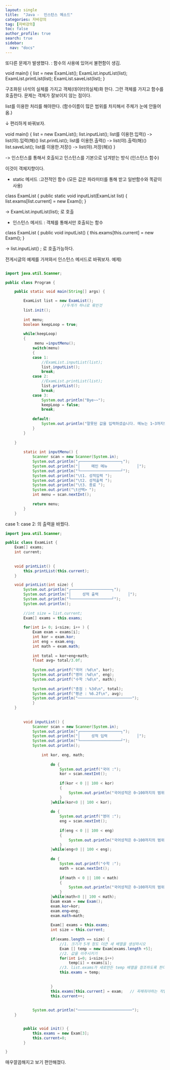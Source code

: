 ```yaml
---
layout: single
title:  "Java -  인스턴스 메소드"
categories: 자바강의
tag: [자바강의]
toc: false
author_profile: true
search: true
sidebar:
  nav: "docs"
---
```


 
 또다른 문제가 발생했다. : 함수의 사용에 있어서 불편함이 생김.


 void main()
 {
     list = new ExamList();
     ExamList.inputList(list);
     ExamList.printList(list);
     ExamList.saveList(list);
 }

 구조화된 녀석의 실체를 가지고 객체(데이터의실체)화 한다. 그런 객체를 가지고 함수를 호출한다.
 문제는 객체가 잘보이지 않는 점이다.

list를 이용한 처리를 해야한다. (함수이름이 많은 범위를 차지해서 주체가 눈에 안들어옴.)

↓ 편리하게 바꿔보자.

void main()
 {
     list = new ExamList(); 
     list.inputList();            list를 이용한.입력()  -> list(야).입력(해)()
     list.printList();            list를 이용한.출력()  -> list(야).출력(해)()
     list.saveList();             list를 이용한.저장()  -> list(야).저장(해)()
 }

 -> 인스턴스를 통해서 호출되고 인스턴스를 기본으로 넘겨받는 방식 (인스턴스 함수)
 
 
 이것이 객체지향이다.



 - static 메서드 :고전적인 함수  (모든 값은 파라미터를 통해 받고 일반함수와 똑같이사용)

class ExamList
{
    public static void inputList(ExamList list) 
    {
        list.exams[list.current] = new Exam();
    }

-> ExamList.inputList(list); 로 호출

 - 인스턴스 메서드 : 객체를 통해서만 호출되는 함수

class ExamList
{
    public void inputList()
    {
        this.exams[this.current] = new Exam();
    }

-> list.inputList() ; 로 호출가능하다.



전게시글의 예제를 가져와서 인스턴스 메서드로 바꿔보자.
예제)
```java

import java.util.Scanner;

public class Program {

	public static void main(String[] args) {

		ExamList list = new ExamList();
		                 //두개가 하나로 묶인것
		list.init();
		
		int menu;
		boolean keepLoop = true;
		
		while(keepLoop)
		{
			 menu =inputMenu();
			switch(menu)
			{
			case 1:
				//ExamList.inputList(list);
				list.inputList();
				break;
			case 2:
				//ExamList.printList(list);
				list.printList();
				break;
			case 3:
				System.out.println("Bye~~");
				keepLoop = false;
				break;
				
			default:
				System.out.println("잘못된 값을 입력하셨습니다. 메뉴는 1~3까지입니다.");
			}
		}
		
	}
	
		static int inputMenu() {
			Scanner scan = new Scanner(System.in);
			System.out.println("┌──────────────────┐");
			System.out.println("│     메인 메뉴             │");
			System.out.println("└──────────────────┘");
			System.out.println("\t1. 성적입력 ");
			System.out.println("\t2. 성적출력 ");
			System.out.println("\t3. 종료 ");
			System.out.print("\t선택> ");
			int menu = scan.nextInt();
			
			return menu;
		}
	}
```

case 1: case 2: 의 출력을 바꿨다.

```java
import java.util.Scanner;

public class ExamList {
	Exam[] exams;
	int current;
	
	
	void printList() {
		this.printList(this.current);
	}

	void printList(int size) {
		System.out.println("┌──────────────────┐");
		System.out.println("│     성적 출력             │");
		System.out.println("└──────────────────┘");
		System.out.println();
			
		//int size = list.current;
		Exam[] exams = this.exams;
			
		for(int i= 0; i<size; i++ ) {
			Exam exam = exams[i];
			int kor = exam.kor;
			int eng = exam.eng;
			int math = exam.math;
				
			int total = kor+eng+math; 
			float avg= total/3.0f;
				
			System.out.printf("국어 :%d\n", kor);
			System.out.printf("영어 :%d\n", eng);
			System.out.printf("수학 :%d\n", math);
			
			System.out.printf("총점 : %3d\n", total);
			System.out.printf("평균 : %6.2f\n", avg);
			System.out.println("────────────────────────");
			}
	}
	
		
		void inputList() {
			Scanner scan = new Scanner(System.in);
			System.out.println("┌──────────────────┐");
			System.out.println("│     성적 입력             │");
			System.out.println("└──────────────────┘");
			System.out.println();
			
				int kor, eng, math;
				
					do {
						System.out.printf("국어 :");
						kor = scan.nextInt();
						
						if(kor < 0 || 100 < kor)
						{
							System.out.println("국어성적은 0~100까지의 범위만 입력이 가능합니다.");
						}
					}while(kor<0 || 100 < kor);
					
					do {
						System.out.printf("영어 :");
						eng = scan.nextInt();
						
						if(eng < 0 || 100 < eng)
						{
							System.out.println("국어성적은 0~100까지의 범위만 입력이 가능합니다.");
						}
					}while(eng<0 || 100 < eng);
					
					do {
						System.out.printf("수학 :");
						math = scan.nextInt();
						
						if(math < 0 || 100 < math)
						{
							System.out.println("국어성적은 0~100까지의 범위만 입력이 가능합니다.");
						}
					}while(math<0 || 100 < math);
					Exam exam = new Exam();
					exam.kor=kor;
					exam.eng=eng;
					exam.math=math;
					
					Exam[] exams = this.exams;
					int size = this.current;
					
					if(exams.length == size) {
						//1. 크기가 5개 정도 더큰 새 배열을 생성하시오
						Exam [] temp = new Exam[exams.length +5];
						//2. 값을 이주시키기
						for(int i=0; i<size;i++)
							temp[i] = exams[i];
						//3. list.exams가 새로만든 temp 배열을 참조하도록 한다.
						this.exams = temp;
						
						
					}
					this.exams[this.current] = exam;   // 꼭해줘야하는 작업
					this.current++;
		
			
			System.out.println("────────────────────────");
	}


		public void init() {
			this.exams = new Exam[3];
			this.current=0; 
		} 

}
```

매우깔끔해지고 보기 편안해졌다.